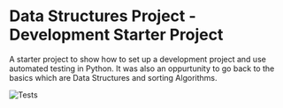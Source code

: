 # Data Structures Project - Development Starter Project
A starter project to show how to set up a development project and use automated testing in Python. It was also an oppurtunity to go back to the basics which are Data Structures and sorting Algorithms.

![Tests](https://github.com/Zakaria-Oussalem/DATASTRUCTURESPROJECT/actions/workflows/tests.yml/badge.svg)